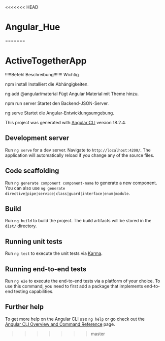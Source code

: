 <<<<<<< HEAD
# Angular_Hue
=======
# ActiveTogetherApp



!!!!!Befehl	Beschreibung!!!!!!!
          Wichtig
          
npm install	Installiert die Abhängigkeiten.

ng add @angular/material	Fügt Angular Material mit Theme hinzu.

npm run server	Startet den Backend-JSON-Server.

ng serve	Startet die Angular-Entwicklungsumgebung.

This project was generated with [Angular CLI](https://github.com/angular/angular-cli) version 18.2.4.


## Development server

Run `ng serve` for a dev server. Navigate to `http://localhost:4200/`. The application will automatically reload if you change any of the source files.

## Code scaffolding

Run `ng generate component component-name` to generate a new component. You can also use `ng generate directive|pipe|service|class|guard|interface|enum|module`.

## Build

Run `ng build` to build the project. The build artifacts will be stored in the `dist/` directory.

## Running unit tests

Run `ng test` to execute the unit tests via [Karma](https://karma-runner.github.io).

## Running end-to-end tests

Run `ng e2e` to execute the end-to-end tests via a platform of your choice. To use this command, you need to first add a package that implements end-to-end testing capabilities.

## Further help

To get more help on the Angular CLI use `ng help` or go check out the [Angular CLI Overview and Command Reference](https://angular.dev/tools/cli) page.
>>>>>>> master
